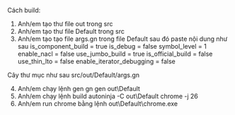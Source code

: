 Cách build:

1. Anh/em tạo thư file out trong src
2. Anh/em tạo thư file Default trong src
3. Anh/em tạo tạo file args.gn trong file Default sau đó paste nội dung như sau
      is_component_build = true
      is_debug = false
      symbol_level = 1
      enable_nacl = false
      use_jumbo_build = true
      is_official_build = false
      use_thin_lto = false
      enable_iterator_debugging = false

Cây thư mục như sau  src/out/Default/args.gn

4. Anh/em chạy lệnh gen 
      gn gen out\Default
5. Anh/em chạy lệnh build
      autoninja -C out\Default chrome -j 26
6. Anh/em run chrome bằng lệnh
      out\Default\chrome.exe

